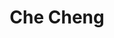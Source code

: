 ---
title: Che Cheng

superuser: false

user_groups: ["Graduate Students"]

weight: 32

role: PhD Candidate, Psychology

organizations:
- name: National Taiwan University
  url: https://psy.ntu.edu.tw/

# bio: "My research interests include ...."

interests:
- Random Utility Models
- Longitudinal Data Analysis Methods
- Achievement Goals and Academic Attributions

social:
- icon: envelope
  icon_pack: fas
  link: 'mailto:d06227105@ntu.edu.tw'
- icon: orcid
  icon_pack: ai
  link: https://orcid.org/0000-0003-3376-7833
- icon: facebook
  icon_pack: fab
  link: https://www.facebook.com/kiki830621
- icon: cv
  icon_pack: ai
  link: uploads/CheCheng_CV.pdf

email: "d06227105@ntu.edu.tw"
highlight_name: true
---